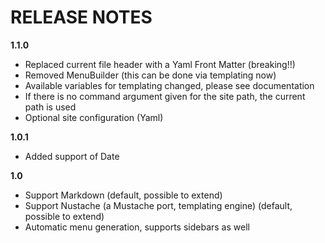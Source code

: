 # RELEASE NOTES

**1.1.0**

- Replaced current file header with a Yaml Front Matter (breaking!!)
- Removed MenuBuilder (this can be done via templating now)
- Available variables for templating changed, please see documentation
- If there is no command argument given for the site path, the current path is used
- Optional site configuration (Yaml)

**1.0.1**

- Added support of Date

**1.0**

- Support Markdown (default, possible to extend)
- Support Nustache (a Mustache port, templating engine) (default, possible to extend)
- Automatic menu generation, supports sidebars as well

